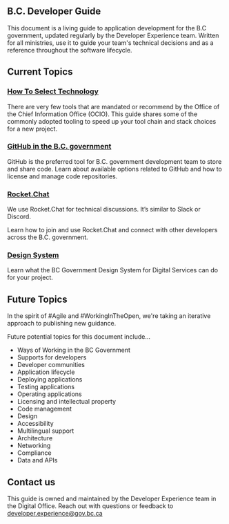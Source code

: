 ## B.C. Developer Guide

This document is a living guide to application development for the B.C government, updated regularly by the Developer Experience team. Written for all ministries, use it to guide your team's technical decisions and as a reference throughout the software lifecycle.

## Current Topics

### [How To Select Technology](choosing-technology/how-to-select-technology.md)

There are very few tools that are mandated or recommend by the Office of the Chief Information Office (OCIO). This guide shares some of the commonly adopted tooling to speed up your tool chain and stack choices for a new project.

### [GitHub in the B.C. government](use-github-in-bcgov/bc-government-organizations-in-github.md)

GitHub is the preferred tool for B.C. government development team to store and share code. Learn about available options related to GitHub and how to license and manage code repositories.

### [Rocket.Chat](rocketchat/steps-to-join-rocketchat.md)

We use Rocket.Chat for technical discussions. It’s similar to Slack or Discord. 

Learn how to join and use Rocket.Chat and connect with other developers across the B.C. government. 

### [Design System](design-system/about-the-design-system.md)

Learn what the BC Government Design System for Digital Services can do for your project.

## Future Topics

In the spirit of #Agile and #WorkingInTheOpen, we're taking an iterative approach to publishing new guidance. 

Future potential topics for this document include...
  - Ways of Working in the BC Government
  - Supports for developers
  - Developer communities
  - Application lifecycle
  - Deploying applications
  - Testing applications
  - Operating applications
  - Licensing and intellectual property
  - Code management
  - Design
  - Accessibility
  - Multilingual support
  - Architecture
  - Networking
  - Compliance
  - Data and APIs

## Contact us

This guide is owned and maintained by the Developer Experience team in the Digital Office. Reach out with questions or feedback to [developer.experience@gov.bc.ca](mailto:developer.experience@gov.bc.ca)

